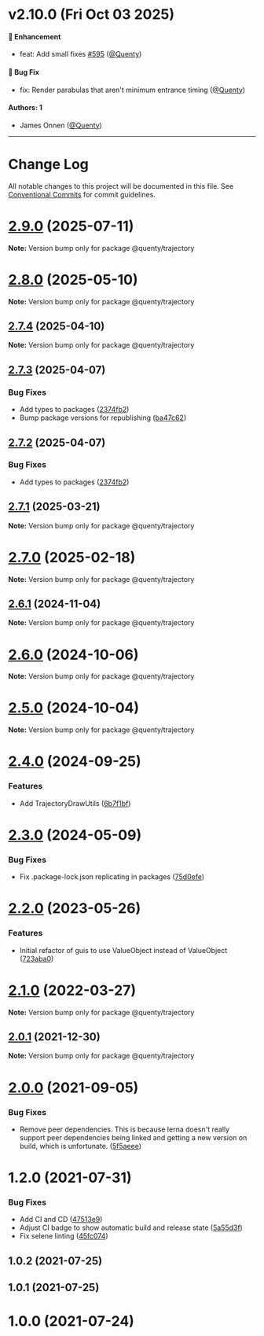 # v2.10.0 (Fri Oct 03 2025)

#### 🚀 Enhancement

- feat: Add small fixes [#595](https://github.com/Quenty/NevermoreEngine/pull/595) ([@Quenty](https://github.com/Quenty))

#### 🐛 Bug Fix

- fix: Render parabulas that aren't minimum entrance timing ([@Quenty](https://github.com/Quenty))

#### Authors: 1

- James Onnen ([@Quenty](https://github.com/Quenty))

---

# Change Log

All notable changes to this project will be documented in this file.
See [Conventional Commits](https://conventionalcommits.org) for commit guidelines.

# [2.9.0](https://github.com/Quenty/NevermoreEngine/compare/@quenty/trajectory@2.8.0...@quenty/trajectory@2.9.0) (2025-07-11)

**Note:** Version bump only for package @quenty/trajectory





# [2.8.0](https://github.com/Quenty/NevermoreEngine/compare/@quenty/trajectory@2.7.4...@quenty/trajectory@2.8.0) (2025-05-10)

**Note:** Version bump only for package @quenty/trajectory





## [2.7.4](https://github.com/Quenty/NevermoreEngine/compare/@quenty/trajectory@2.7.3...@quenty/trajectory@2.7.4) (2025-04-10)

**Note:** Version bump only for package @quenty/trajectory





## [2.7.3](https://github.com/Quenty/NevermoreEngine/compare/@quenty/trajectory@2.7.1...@quenty/trajectory@2.7.3) (2025-04-07)


### Bug Fixes

* Add types to packages ([2374fb2](https://github.com/Quenty/NevermoreEngine/commit/2374fb2b043cfbe0e9b507b3316eec46a4e353a0))
* Bump package versions for republishing ([ba47c62](https://github.com/Quenty/NevermoreEngine/commit/ba47c62e32170bf74377b0c658c60b84306dc294))





## [2.7.2](https://github.com/Quenty/NevermoreEngine/compare/@quenty/trajectory@2.7.1...@quenty/trajectory@2.7.2) (2025-04-07)


### Bug Fixes

* Add types to packages ([2374fb2](https://github.com/Quenty/NevermoreEngine/commit/2374fb2b043cfbe0e9b507b3316eec46a4e353a0))





## [2.7.1](https://github.com/Quenty/NevermoreEngine/compare/@quenty/trajectory@2.7.0...@quenty/trajectory@2.7.1) (2025-03-21)

**Note:** Version bump only for package @quenty/trajectory





# [2.7.0](https://github.com/Quenty/NevermoreEngine/compare/@quenty/trajectory@2.6.1...@quenty/trajectory@2.7.0) (2025-02-18)

**Note:** Version bump only for package @quenty/trajectory





## [2.6.1](https://github.com/Quenty/NevermoreEngine/compare/@quenty/trajectory@2.6.0...@quenty/trajectory@2.6.1) (2024-11-04)

**Note:** Version bump only for package @quenty/trajectory





# [2.6.0](https://github.com/Quenty/NevermoreEngine/compare/@quenty/trajectory@2.5.0...@quenty/trajectory@2.6.0) (2024-10-06)

**Note:** Version bump only for package @quenty/trajectory





# [2.5.0](https://github.com/Quenty/NevermoreEngine/compare/@quenty/trajectory@2.4.0...@quenty/trajectory@2.5.0) (2024-10-04)

**Note:** Version bump only for package @quenty/trajectory





# [2.4.0](https://github.com/Quenty/NevermoreEngine/compare/@quenty/trajectory@2.3.0...@quenty/trajectory@2.4.0) (2024-09-25)


### Features

* Add TrajectoryDrawUtils ([6b7f1bf](https://github.com/Quenty/NevermoreEngine/commit/6b7f1bf9905a1cfa5864dcd5de4b811ad0b6f0a5))





# [2.3.0](https://github.com/Quenty/NevermoreEngine/compare/@quenty/trajectory@2.2.0...@quenty/trajectory@2.3.0) (2024-05-09)


### Bug Fixes

* Fix .package-lock.json replicating in packages ([75d0efe](https://github.com/Quenty/NevermoreEngine/commit/75d0efeef239f221d93352af71a5b3e930ec23c5))





# [2.2.0](https://github.com/Quenty/NevermoreEngine/compare/@quenty/trajectory@2.1.0...@quenty/trajectory@2.2.0) (2023-05-26)


### Features

* Initial refactor of guis to use ValueObject instead of ValueObject ([723aba0](https://github.com/Quenty/NevermoreEngine/commit/723aba0208cae7e06c9d8bf2d8f0092d042d70ea))





# [2.1.0](https://github.com/Quenty/NevermoreEngine/compare/@quenty/trajectory@2.0.1...@quenty/trajectory@2.1.0) (2022-03-27)

**Note:** Version bump only for package @quenty/trajectory





## [2.0.1](https://github.com/Quenty/NevermoreEngine/compare/@quenty/trajectory@2.0.0...@quenty/trajectory@2.0.1) (2021-12-30)

**Note:** Version bump only for package @quenty/trajectory





# [2.0.0](https://github.com/Quenty/NevermoreEngine/compare/@quenty/trajectory@1.2.0...@quenty/trajectory@2.0.0) (2021-09-05)


### Bug Fixes

* Remove peer dependencies. This is because lerna doesn't really support peer dependencies being linked and getting a new version on build, which is unfortunate. ([5f5aeee](https://github.com/Quenty/NevermoreEngine/commit/5f5aeeea8de9975435309e53679f0ef7064f9dd0))





# 1.2.0 (2021-07-31)


### Bug Fixes

* Add CI and CD ([47513e9](https://github.com/Quenty/NevermoreEngine/commit/47513e9b568162707534af132396dd8756947dd3))
* Adjust CI badge to show automatic build and release state ([5a55d3f](https://github.com/Quenty/NevermoreEngine/commit/5a55d3f19bf8d66a760d67da9b56ed47fab74656))
* Fix selene linting ([45fc074](https://github.com/Quenty/NevermoreEngine/commit/45fc07489ee59127ac6582689f19a0e87c1e5b5a))



## 1.0.2 (2021-07-25)



## 1.0.1 (2021-07-25)



# 1.0.0 (2021-07-24)

